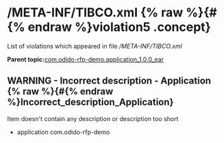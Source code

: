 # /META-INF/TIBCO.xml {% raw %}{#{% endraw %}violation5 .concept}

List of violations which appeared in file */META-INF/TIBCO.xml*

**Parent topic:**[com.odido-rfp-demo.application\_1.0.0\_ear](../../../qa/projects/com.odido-rfp-demo.application_1.0.0_ear.md)

## WARNING - Incorrect description - Application {% raw %}{#{% endraw %}Incorrect_description_Application}

Item doesn't contain any description or description too short

-   application com.odido-rfp-demo


